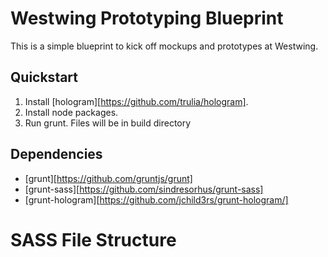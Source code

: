 # Westwing Prototyping Blueprint

This is a simple blueprint to kick off mockups and prototypes at Westwing.

## Quickstart

1. Install [hologram][https://github.com/trulia/hologram].
2. Install node packages.
3. Run grunt. Files will be in build directory

## Dependencies

- [grunt][https://github.com/gruntjs/grunt]
- [grunt-sass][https://github.com/sindresorhus/grunt-sass]
- [grunt-hologram][https://github.com/jchild3rs/grunt-hologram/]


# SASS File Structure
